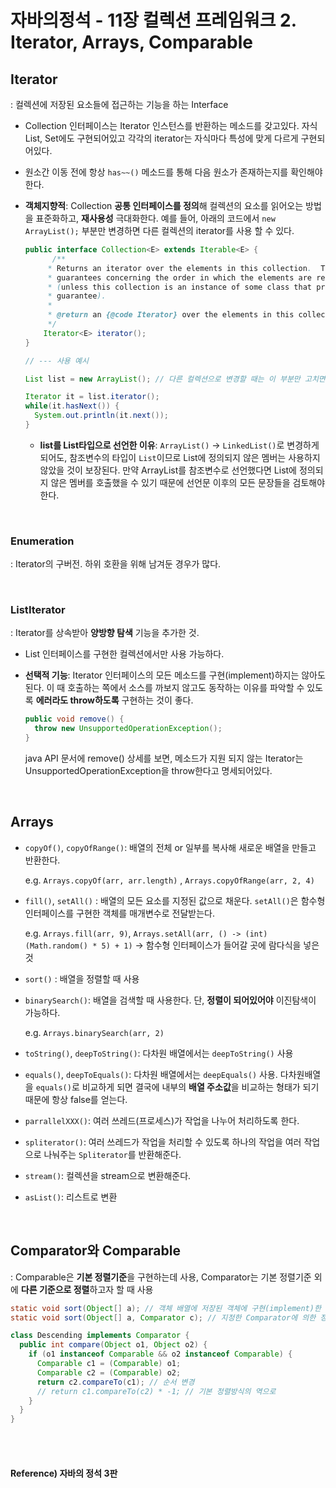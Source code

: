 # 자바의정석 - 11장 컬렉션 프레임워크 2. Iterator, Arrays, Comparable

## Iterator

: 컬렉션에 저장된 요소들에 접근하는 기능을 하는 Interface

* Collection 인터페이스는 Iterator 인스턴스를 반환하는 메소드를 갖고있다. 자식 List, Set에도 구현되어있고 각각의 iterator는 자식마다 특성에 맞게 다르게 구현되어있다.

* 원소간 이동 전에 항상 `has~~()` 메소드를 통해 다음 원소가 존재하는지를 확인해야한다.

* **객체지향적**: Collection **공통 인터페이스를 정의**해 컬렉션의 요소를 읽어오는 방법을 표준화하고, **재사용성** 극대화한다. 예를 들어, 아래의 코드에서 `new ArrayList();` 부분만 변경하면 다른 컬렉션의 iterator를 사용 할 수 있다.

  ```java
  public interface Collection<E> extends Iterable<E> {
        /**
       * Returns an iterator over the elements in this collection.  There are no
       * guarantees concerning the order in which the elements are returned
       * (unless this collection is an instance of some class that provides a
       * guarantee).
       *
       * @return an {@code Iterator} over the elements in this collection
       */
      Iterator<E> iterator();
  }
  
  // --- 사용 예시
  
  List list = new ArrayList(); // 다른 컬렉션으로 변경할 때는 이 부분만 고치면 된다.
  
  Iterator it = list.iterator();
  while(it.hasNext()) {
    System.out.println(it.next());
  }
  ```

  * **list를 List타입으로 선언한 이유**: `ArrayList()` -> `LinkedList()`로 변경하게 되어도, 참조변수의 타입이 `List`이므로 List에 정의되지 않은 멤버는 사용하지 않았을 것이 보장된다. 만약 ArrayList를 참조변수로 선언했다면 List에 정의되지 않은 멤버를 호출했을 수 있기 때문에 선언문 이후의 모든 문장들을 검토해야한다.

<br>

### Enumeration

: Iterator의 구버전. 하위 호환을 위해 남겨둔 경우가 많다.

<Br>

### ListIterator

: Iterator를 상속받아 **양방향 탐색** 기능을 추가한 것.

* List 인터페이스를 구현한 컬렉션에서만 사용 가능하다.

* **선택적 기능**: Iterator 인터페이스의 모든 메소드를 구현(implement)하지는 않아도 된다. 이 때 호출하는 쪽에서 소스를 까보지 않고도 동작하는 이유를 파악할 수 있도록 **에러라도 throw하도록** 구현하는 것이 좋다.

  ```java
  public void remove() {
    throw new UnsupportedOperationException();
  }
  ```

  java API 문서에 remove() 상세를 보면, 메소드가 지원 되지 않는 Iterator는 UnsupportedOperationException을 throw한다고 명세되어있다.

<br>

## Arrays

* `copyOf()`, `copyOfRange()`: 배열의 전체 or 일부를 복사해 새로운 배열을 만들고 반환한다.

  e.g. `Arrays.copyOf(arr, arr.length)` , `Arrays.copyOfRange(arr, 2, 4)`

* `fill()`, `setAll()` : 배열의 모든 요소를 지정된 값으로 채운다. `setAll()`은 함수형 인터페이스를 구현한 객체를 매개변수로 전달받는다.

  e.g. `Arrays.fill(arr, 9)`, `Arrays.setAll(arr, () -> (int) (Math.random() * 5) + 1)` -> 함수형 인터페이스가 들어갈 곳에 람다식을 넣은 것

* `sort()` : 배열을 정렬할 때 사용

* `binarySearch()`: 배열을 검색할 때 사용한다. 단, **정렬이 되어있어야** 이진탐색이 가능하다.

  e.g. `Arrays.binarySearch(arr, 2)`

* `toString()`, `deepToString()`: 다차원 배열에서는 `deepToString()` 사용

* `equals()`, `deepToEquals()`: 다차원 배열에서는 `deepEquals()` 사용. 다차원배열을 `equals()`로 비교하게 되면 결국에 내부의 **배열 주소값**을 비교하는 형태가 되기 때문에 항상 false를 얻는다.

*  `parrallelXXX()`: 여러 쓰레드(프로세스)가 작업을 나누어 처리하도록 한다.

* `spliterator()`: 여러 쓰레드가 작업을 처리할 수 있도록 하나의 작업을 여러 작업으로 나눠주는 `Spliterator`를 반환해준다.

* `stream()`: 컬렉션을 stream으로 변환해준다.

* `asList()`: 리스트로 변환

<br>

## Comparator와 Comparable

: Comparable은 **기본 정렬기준**을 구현하는데 사용, Comparator는 기본 정렬기준 외에 **다른 기준으로 정렬**하고자 할 때 사용

```java
static void sort(Object[] a); // 객체 배열에 저장된 객체에 구현(implement)한 Comparable에 의한 정렬
static void sort(Object[] a, Comparator c); // 지정한 Comparator에 의한 정렬
```

```java
class Descending implements Comparator {
  public int compare(Object o1, Object o2) {
    if (o1 instanceof Comparable && o2 instanceof Comparable) {
      Comparable c1 = (Comparable) o1;
      Comparable c2 = (Comparable) o2;
      return c2.compareTo(c1); // 순서 변경
      // return c1.compareTo(c2) * -1; // 기본 정렬방식의 역으로
    }
  }
}
```

<br><br>

#### Reference) 자바의 정석 3판